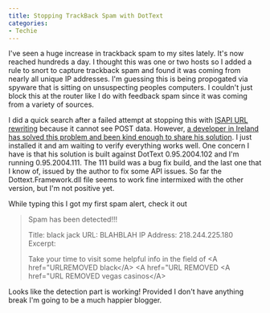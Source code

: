 ```yaml
---
title: Stopping TrackBack Spam with DotText
categories:
- Techie
---
```


I've seen a huge increase in trackback spam to my sites lately. It's now reached hundreds a day. I thought this was one or two hosts so I added a rule to snort to capture trackback spam and found it was coming from nearly all unique IP addresses. I'm guessing this is being propogated via spyware that is sitting on unsuspecting peoples computers. I couldn't just block this at the router like I do with feedback spam since it was coming from a variety of sources.

I did a quick search after a failed attempt at stopping this with [ISAPI URL rewriting](http://www.isapirewrite.com/) because it cannot see POST data. However, [a developer in Ireland has solved this problem and been kind enough to share his solution](http://briandela.com/blog/archive/2005/06/17/500.aspx). I just installed it and am waiting to verify everything works well. One concern I have is that his solution is built against DotText 0.95.2004.102 and I'm running 0.95.2004.111. The 111 build was a bug fix build, and the last one that I know of, issued by the author to fix some API issues. So far the Dottext.Framework.dll file seems to work fine intermixed with the other version, but I'm not positive yet.

While typing this I got my first spam alert, check it out

> Spam has been detected!!! 
> 
> Title: black jack
> URL: BLAHBLAH
> IP Address: 218.244.225.180
> Excerpt:
> 
> Take your time to visit some helpful info in the field of &lt;A href="URLREMOVED black&lt;/A&gt; &lt;A href="URL REMOVED &lt;A href="URL REMOVED vegas casinos&lt;/A&gt;

Looks like the detection part is working! Provided I don't have anything break I'm going to be a much happier blogger.
